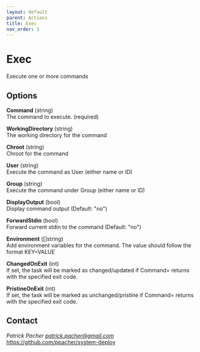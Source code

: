 ```yaml
---
layout: default
parent: Actions
title: Exec
nav_order: 1
---
```

# Exec

Execute one or more commands

## Options

   **Command** (string)  
      The command to execute. (required)

   **WorkingDirectory** (string)  
      The working directory for the command

   **Chroot** (string)  
      Chroot for the command

   **User** (string)  
      Execute the command as User (either name or ID)

   **Group** (string)  
      Execute the command under Group (either name or ID)

   **DisplayOutput** (bool)  
      Display command output (Default: "no")

   **ForwardStdin** (bool)  
      Forward current stdin to the command (Default: "no")

   **Environment** ([]string)  
      Add environment variables for the command. The value should follow the
      format KEY=VALUE

   **ChangedOnExit** (int)  
      If set, the task will be marked as changed/updated if Command= returns
      with the specified exit code.

   **PristineOnExit** (int)  
      If set, the task will be marked as unchanged/pristine if Command= returns
      with the specified exit code.


## Contact

*Patrick Pacher <patrick.pacher@gmail.com>*  
https://github.com/ppacher/system-deploy  
